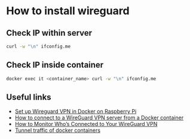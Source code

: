 # How to install wireguard

## Check IP within server

```sh
curl -w "\n" ifconfig.me
```

## Check IP inside container

```sh
docker exec it <container_name> curl -w "\n" ifconfig.me
```

## Useful links

- [Set up Wireguard VPN in Docker on Raspberry Pi](https://blog.davidsha.me/wireguard-vpn-setup/#)
- [How to connect to a WireGuard VPN server from a Docker container](https://www.pedrolamas.com/2020/11/20/how-to-connect-to-a-wireguard-vpn-server-from-a-docker-container/)
- [How to Monitor Who’s Connected to Your WireGuard VPN](https://www.procustodibus.com/blog/2021/01/how-to-monitor-wireguard-activity/)
- [Tunnel traffic of docker containers](https://carloalbertoscola.it/2023/linux/infrastructure/how-to-tunnel-container-traffic-vpn-wireguard/)
